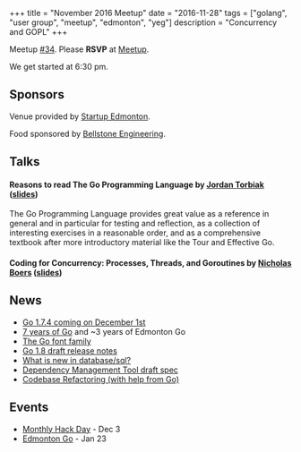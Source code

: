 +++
title = "November 2016 Meetup"
date = "2016-11-28"
tags = ["golang", "user group", "meetup", "edmonton", "yeg"]
description = "Concurrency and GOPL"
+++

Meetup [#34](https://github.com/edmontongo/presentations/issues/51). Please **RSVP** at [Meetup](https://www.meetup.com/startupedmonton/events/jptkwlyvpblc/).

We get started at 6:30 pm.

## Sponsors 

Venue provided by [Startup Edmonton](https://www.startupedmonton.com/).

Food sponsored by [Bellstone Engineering](https://bellstone.ca/). 

## Talks

#### Reasons to read The Go Programming Language by [Jordan Torbiak](https://github.com/torbiak) ([slides](https://talks.godoc.org/github.com/torbiak/goplreview/gopl.slide))

The Go Programming Language provides great value as a reference in general and in particular for testing and reflection, as a collection of interesting exercises in a reasonable order, and as a comprehensive textbook after more introductory material like the Tour and Effective Go.

#### Coding for Concurrency: Processes, Threads, and Goroutines by [Nicholas Boers](https://github.com/boersn) ([slides](https://github.com/edmontongo/presentations/blob/master/2016-11/CodingForConcurrency.pdf))

## News

* [Go 1.7.4 coming on December 1st](https://groups.google.com/forum/#!topic/golang-announce/YOqTqcJtiJI)
* [7 years of Go](https://blog.golang.org/7years) and ~3 years of Edmonton Go
* [The Go font family](https://blog.golang.org/go-fonts)
* [Go 1.8 draft release notes](https://beta.golang.org/doc/go1.8)
* [What is new in database/sql?](https://docs.google.com/document/d/1F778e7ZSNiSmbju3jsEWzShcb8lIO4kDyfKDNm4PNd8/edit)
* [Dependency Management Tool draft spec](https://groups.google.com/forum/#!topic/go-package-management/g6EZblA1mHU)
* [Codebase Refactoring (with help from Go)](https://talks.golang.org/2016/refactor.article)

## Events

* [Monthly Hack Day](https://www.meetup.com/startupedmonton/events/235091048/) - Dec 3
* [Edmonton Go](https://www.meetup.com/startupedmonton/events/jptkwlywcbfc/) - Jan 23

